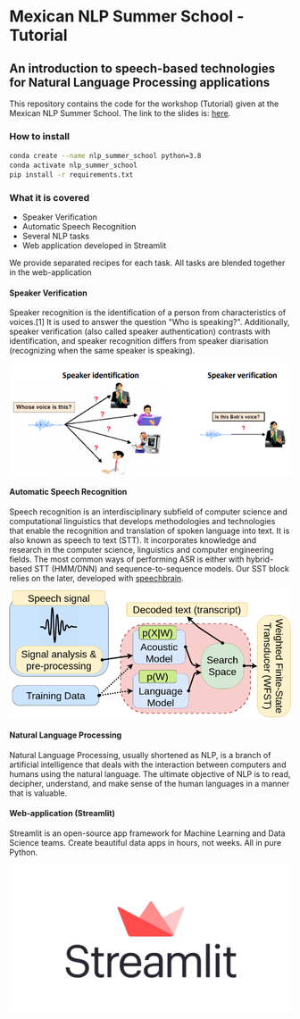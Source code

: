 # Mexican NLP Summer School - Tutorial

## An introduction to speech-based technologies for Natural Language Processing applications

This repository contains the code for the workshop (Tutorial) given at the Mexican NLP Summer School. The link to the slides is: [here](https://docs.google.com/presentation/d/1bXqvxy0KQnI3AhsncHj_26p1WdE-UKErplUBJ5BBANI/edit?usp=sharing).

### How to install

```bash
conda create --name nlp_summer_school python=3.8
conda activate nlp_summer_school
pip install -r requirements.txt
```

### What it is covered

- Speaker Verification
- Automatic Speech Recognition
- Several NLP tasks
- Web application developed in Streamlit

We provide separated recipes for each task. All tasks are blended together in the web-application

#### Speaker Verification

Speaker recognition is the identification of a person from characteristics of voices.[1] It is used to answer the question "Who is speaking?". Additionally, speaker verification (also called speaker authentication) contrasts with identification, and speaker recognition differs from speaker diarisation (recognizing when the same speaker is speaking).

![](pictures/speaker_verification.png)

#### Automatic Speech Recognition

Speech recognition is an interdisciplinary subfield of computer science and computational linguistics that develops methodologies and technologies that enable the recognition and translation of spoken language into text. It is also known as speech to text (STT). It incorporates knowledge and research in the computer science, linguistics and computer engineering fields. The most common ways of performing ASR is either with hybrid-based STT (HMM/DNN) and sequence-to-sequence models. Our SST block relies on the later, developed with [speechbrain](https://github.com/speechbrain/speechbrain).

![](pictures/ASRComponents.png)

#### Natural Language Processing

Natural Language Processing, usually shortened as NLP, is a branch of artificial intelligence that deals with the interaction between computers and humans using the natural language. The ultimate objective of NLP is to read, decipher, understand, and make sense of the human languages in a manner that is valuable.


#### Web-application (Streamlit)

Streamlit is an open-source app framework for Machine Learning and Data Science teams. Create beautiful data apps in hours, not weeks. All in pure Python.

![](pictures/Streamlit_Logo.jpg)

